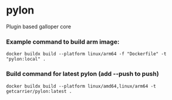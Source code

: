 # pylon

Plugin based galloper core

### Example command to build arm image:
`docker buildx build --platform linux/arm64 -f "Dockerfile" -t "pylon:local" .`

### Build command for latest pylon (add --push to push)
`docker buildx build --platform linux/amd64,linux/arm64 -t getcarrier/pylon:latest .`
